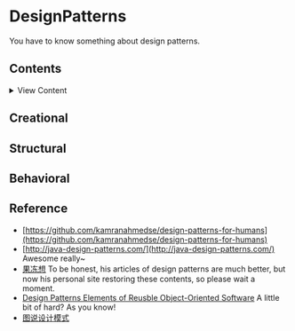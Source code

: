# DesignPatterns

You have to know something about design patterns.

## Contents

<details>
<summary>View Content</summary>

* [Creational](#creational)
    * [Simple Factory](#simple-factory)
    * [Factory Method](#factory-method)
    * [Abstract Factory](#abstract-factory)
    * [Builder](#builder)
    * [Prototype](#prototype)
    * [Singleton](#Singleton)
* [Structural](#structural)
    * [Adapter](#adapter)
    * [Bridge](#bridge)
    * [Composite](#composite)
    * [Decorator](#decorator)
    * [Facade](#facade)
    * [Flyweight](#flyweight)
    * [Proxy](#proxy)
* [Behavioral](#behavioral)
    * [Chain of Responsibility](#chain-of-responsibility)
    * [Command](#command)
    * [Iterator](#iterator)
    * [Mediator](#mediator)
    * [Memento](#memento)
    * [Observer](#observer)
    * [Visitor](#visitor)
    * [Strategy](#strategy)
    * [State](#state)
    * [Template Method](#template-method)
    * []()

</details>


## Creational

## Structural

## Behavioral




## Reference

> 

- [https://github.com/kamranahmedse/design-patterns-for-humans](https://github.com/kamranahmedse/design-patterns-for-humans)
- [http://java-design-patterns.com/](http://java-design-patterns.com/) Awesome really~
- [果冻想](https://www.jellythink.com/) To be honest, his articles of design patterns are much better, but now his personal site restoring these contents, so please wait a moment.
- [Design Patterns Elements of Reusble Object-Oriented Software]()  A little bit of hard? As you know!
- [图说设计模式]() 



